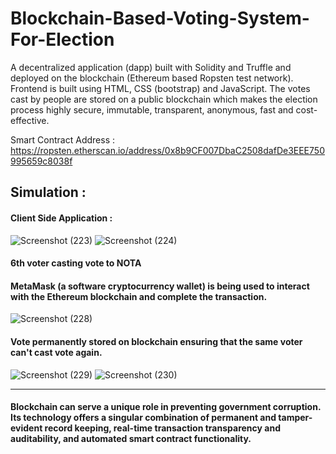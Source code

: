 ﻿# Blockchain-Based-Voting-System-For-Election
A decentralized application (dapp) built with Solidity and Truffle and deployed on the blockchain (Ethereum based Ropsten test network). Frontend is built using HTML, CSS (bootstrap) and JavaScript. The votes cast by people are stored on a public blockchain which makes the election process highly secure, immutable, transparent, anonymous, fast and cost-effective.

Smart Contract Address : https://ropsten.etherscan.io/address/0x8b9CF007DbaC2508dafDe3EEE750995659c8038f

## Simulation :

#### Client Side Application :

![Screenshot (223)](https://user-images.githubusercontent.com/60143745/120531170-f637ed00-c3fb-11eb-8a34-f2565d8a7954.png)
![Screenshot (224)](https://user-images.githubusercontent.com/60143745/120531312-1d8eba00-c3fc-11eb-9711-8d015dbe4b65.png)


#### 6th voter casting vote to NOTA
#### MetaMask (a software cryptocurrency wallet) is being used to interact with the Ethereum blockchain and complete the transaction.

![Screenshot (228)](https://user-images.githubusercontent.com/60143745/120531418-3dbe7900-c3fc-11eb-98dd-c90027d0c391.png)


#### Vote permanently stored on blockchain ensuring that the same voter can't cast vote again.

![Screenshot (229)](https://user-images.githubusercontent.com/60143745/120531894-be7d7500-c3fc-11eb-9b47-f4fbcc027b1b.png)
![Screenshot (230)](https://user-images.githubusercontent.com/60143745/120531876-b9202a80-c3fc-11eb-93f5-7dc77b000a7b.png)

***

#### Blockchain can serve a unique role in preventing government corruption. Its technology offers a singular combination of permanent and tamper-evident record keeping, real-time transaction transparency and auditability, and automated smart contract functionality.



